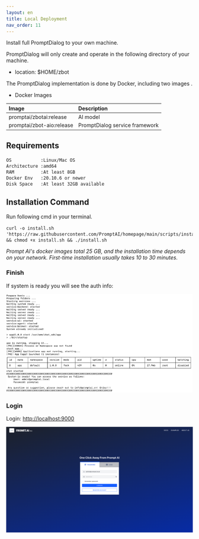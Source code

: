 ```yaml
---
layout: en
title: Local Deployment
nav_order: 11
---
```


Install full PromptDialog to your own machine.

PromptDialog will only create and operate in the following directory of your machine.
- location: $HOME/zbot

The PromptDialog implementation is done by Docker, including two images .

- Docker Images

|  Image |         Description         | 
|:------|:-----------------------------|
| promptai/zbotai:release    |    AI model       | 
| promptai/zbot-aio:release  | PromptDialog  service framework     |


## Requirements
```text
OS           :Linux/Mac OS 
Architecture :amd64
RAM          :At least 8GB
Docker Env   :20.10.6 or newer
Disk Space   :At least 32GB available
```

## Installation Command
Run following cmd in your terminal.
```shell
curl -o install.sh 'https://raw.githubusercontent.com/PromptAI/homepage/main/scripts/install_en.sh' && chmod +x install.sh && ./install.sh
```
*Prompt AI's docker images total 25 GB, and the installation time depends on your network. First-time installation usually takes 10 to 30 minutes.*

### Finish
If system is ready you will see the auth info:

![deploy-01](/assets/images/private_deploy/deploy-01.png)

### Login
Login: [http://localhost:9000](http://localhost:9000)

![deploy-02](/assets/images/private_deploy/deploy-02.png)

